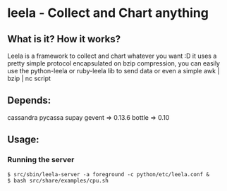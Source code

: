 # leela - Collect and Chart anything

## What is it? How it works?
Leela is a framework to collect and chart whatever you want :D
it uses a pretty simple protocol encapsulated on bzip compression,
you can easily use the python-leela or ruby-leela lib to send data
or even a simple awk | bzip | nc script

## Depends:
cassandra
pycassa
supay
gevent => 0.13.6
bottle => 0.10

## Usage:
### Running the server
    $ src/sbin/leela-server -a foreground -c python/etc/leela.conf &
    $ bash src/share/examples/cpu.sh
